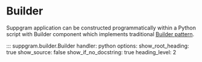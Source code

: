 # Builder

Suppgram application can be constructed programmatically
within a Python script with Builder component which implements
traditional [Builder pattern](https://refactoring.guru/design-patterns/builder).

::: suppgram.builder.Builder
    handler: python
    options:
      show_root_heading: true
      show_source: false
      show_if_no_docstring: true
      heading_level: 2
